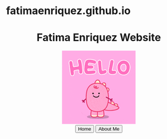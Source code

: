 # fatimaenriquez.github.io
<!DOCTYPE html> 
<html>
<head>
	<meta charset="UTF-8" />
	<meta name = "viewport" content = "width=device-width, initial-scale=1">
<head>
<body>
	<header>
		<h1 class = "Main Header">Fatima Enriquez Website</h1>
	<img src = "hello.gif" >
	<!https://www.youtube.com/watch?v=iUC9Em3Sylw
	This html text code displays the buttons tab in the center of the screen.>
	<div class = "button"> 
		<button onclick="location.href='Fatima.html'">Home</button>
		<button onclick="location.href='about_me.html'">About Me</button>
	</div>

<paragraph> </paragraph>

</body>
<html>
